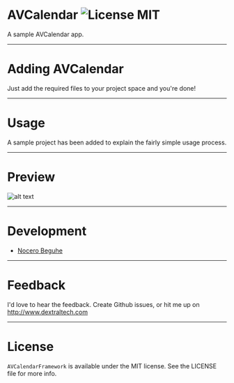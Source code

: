 # AVCalendar ![License MIT](https://go-shields.herokuapp.com/license-MIT-blue.png)
A sample AVCalendar app.

---
# Adding AVCalendar

Just add the required files to your project space and you're done!

---

# Usage

A sample project has been added to explain the fairly simple usage process.

---
# Preview

![alt text](https://raw.githubusercontent.com/nocero/AVCalendar/master/AVCalendarSample/AVCalendarSample/Screenshot.png)

---

# Development

* [Nocero Beguhe](https://github.com/nocero)

---

# Feedback
I'd love to hear the feedback. Create Github issues, or hit me up on http://www.dextraltech.com

---

# License
`AVCalendarFramework` is available under the MIT license. See the LICENSE file for more info.
